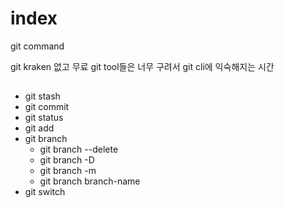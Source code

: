 # index

git command

git kraken 없고 무료 git tool들은 너무 구려서 git cli에 익숙해지는 시간

## 

- git stash
- git commit
- git status
- git add
- git branch
  - git branch --delete
  - git branch -D
  - git branch -m
  - git branch branch-name
- git switch
